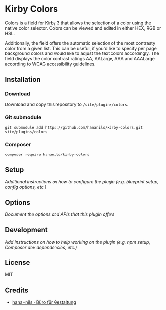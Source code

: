# Kirby Colors

Colors is a field for Kirby 3 that allows the selection of a color using the native color selector. Colors can be viewed and edited in either HEX, RGB or HSL.

Additionally, the field offers the automatic selection of the most contrasty color from a given list. This can be useful, if you'd like to specify per page background colors and would like to adjust the text colors accordingly. The field displays the color contrast ratings AA, AALarge, AAA and AAALarge according to WCAG accessibility guidelines.

## Installation

### Download

Download and copy this repository to `/site/plugins/colors`.

### Git submodule

```
git submodule add https://github.com/hananils/kirby-colors.git site/plugins/colors
```

### Composer

```
composer require hananils/kirby-colors
```

## Setup

_Additional instructions on how to configure the plugin (e.g. blueprint setup, config options, etc.)_

## Options

_Document the options and APIs that this plugin offers_

## Development

_Add instructions on how to help working on the plugin (e.g. npm setup, Composer dev dependencies, etc.)_

## License

MIT

## Credits

-   [hana+nils · Büro für Gestaltung](https://hananils.de)
